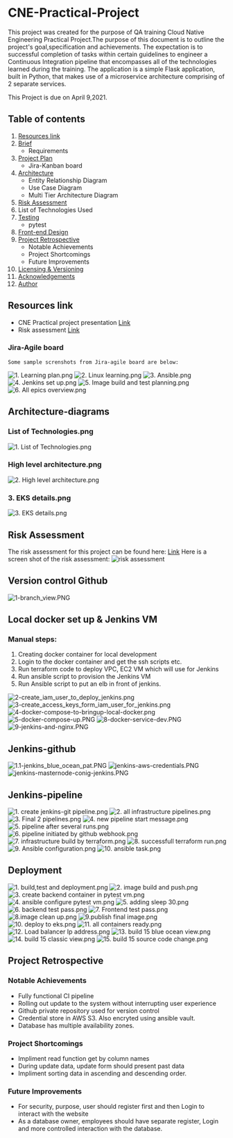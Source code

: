 # CNE-Practical-Project

This project was created for the purpose of QA training Cloud 
Native Engineering Practical Project.The purpose of this 
document is to outline the project's goal,specification and 
achievements.  The expectation is to successful completion of
tasks within certain guidelines to engineer a Continuous 
Integration pipeline that encompasses all of the technologies
learned during the training. The application is a simple 
Flask application, built in Python, that makes use of a 
microservice architecture comprising of 2 separate services.

This Project is due on April 9,2021. 

## Table of contents

1. [Resources link](https://github.com/sashumi/CNE-Practical-Project/tree/main#resources-link)
2. [Brief](https://github.com/sashumi/CNE-Practical-Project/tree/main#brief)
    * Requirements
3. [Project Plan](https://github.com/sashumi/CNE-Practical-Project/tree/main#project-plan)
    * Jira-Kanban board
4. [Architecture](https://github.com/sashumi/CNE-Practical-Project/tree/main#architecture)
    * Entity Relationship Diagram
    * Use Case Diagram
    * Multi Tier Architecture Diagram
5. [Risk Assessment](https://github.com/sashumi/CNE-Practical-Project/tree/main#risk-assessment)
6. List of Technologies Used
7. [Testing](https://github.com/sashumi/CNE-Practical-Project/tree/main#testing)
    * pytest
8. [Front-end Design](https://github.com/sashumi/CNE-Practical-Project#front-end)
9. [Project Retrospective](https://github.com/sashumi/CNE-Practical-Project/tree/main#Project-Retrospective)
    * Notable Achievements
    * Project Shortcomings
    * Future Improvements
10. [Licensing & Versioning](https://github.com/sashumi/CNE-Practical-Project#licensing--versioning)
11. [Acknowledgements](https://github.com/sashumi/CNE-Practical-Project/tree/main#Acknowledgements)
12. [Author](https://github.com/sashumi/CNE-Practical-Project/tree/main#Author)


## Resources link

* CNE Practical project presentation [Link](https://github.com/sashumi/CNE-Practical-Project/blob/6d1954accaaa4357e7b9331c9d0712b19de24a1b/SHAMSI%E2%80%99s%20Book%20Corner%20-%20CRUD%20Project.pptx)
* Risk assessment [Link](https://github.com/sashumi/CNE-Practical-Project/blob/2e88d50a40b0ff07ce053c6de22130048b3b0ca1/Risk%20assessment-%20CNE%20practical%20project.pdf)

### Jira-Agile board
    Some sample screnshots from Jira-agile board are below:
   ![1. Learning plan.png](https://github.com/sashumi/CNE-Practical-Project/blob/632cc724a3510ea122bff6b81259986129e34f1d/docs/Jira/1.%20Learning%20plan.png)
   ![2. Linux learning.png](https://github.com/sashumi/CNE-Practical-Project/blob/632cc724a3510ea122bff6b81259986129e34f1d/docs/Jira/2.%20Linux%20learning.png)
   ![3. Ansible.png](https://github.com/sashumi/CNE-Practical-Project/blob/632cc724a3510ea122bff6b81259986129e34f1d/docs/Jira/3.%20Ansible.png)
   ![4. Jenkins set up.png](https://github.com/sashumi/CNE-Practical-Project/blob/632cc724a3510ea122bff6b81259986129e34f1d/docs/Jira/4.%20Jenkins%20set%20up.png)
   ![5. Image build and test planning.png](https://github.com/sashumi/CNE-Practical-Project/blob/632cc724a3510ea122bff6b81259986129e34f1d/docs/Jira/5.%20Image%20build%20and%20test%20planning.png)
   ![6. All epics overview.png](https://github.com/sashumi/CNE-Practical-Project/blob/632cc724a3510ea122bff6b81259986129e34f1d/docs/Jira/6.%20All%20epics%20overview.png)

## Architecture-diagrams

### List of Technologies.png
   ![1. List of Technologies.png](https://github.com/sashumi/CNE-Practical-Project/blob/77475cb52286b34decc896aa10ad9cf14c135189/docs/diagrams/1.%20List%20of%20Technologies.png)
### High level architecture.png
   ![2. High level architecture.png](https://github.com/sashumi/CNE-Practical-Project/blob/77475cb52286b34decc896aa10ad9cf14c135189/docs/diagrams/2.%20High%20level%20architecture.png)
### 3. EKS details.png
   ![3. EKS details.png](https://github.com/sashumi/CNE-Practical-Project/blob/77475cb52286b34decc896aa10ad9cf14c135189/docs/diagrams/3.%20EKS%20details.png)


## Risk Assessment
   The risk assessment for this project can be found here: [Link](https://github.com/sashumi/CNE-Practical-Project/blob/2e88d50a40b0ff07ce053c6de22130048b3b0ca1/Risk%20assessment-%20CNE%20practical%20project.pdf)
   Here is a screen shot of the risk assessment:
![risk assessment](https://github.com/sashumi/CNE-Practical-Project/blob/34934c3ca4ada1b942d75fba5f16b63bd51da4a9/docs/Risk%20assessment/Risk%20assessment.png)

## Version control Github
   ![1-branch_view.PNG](https://github.com/sashumi/CNE-Practical-Project/blob/f73d400c719d2c016115427ac6c4bdb0e17a69ae/docs/phase1/images/1-branch_view.PNG)
   

## Local docker set up & Jenkins VM 
### Manual steps:

   1. Creating docker container for local development
   2. Login to the docker container and get the ssh scripts etc.
   3. Run terraform code to deploy VPC, EC2 VM which will use for Jenkins
   4. Run ansible script to provision the Jenkins VM
   5. Run Ansible script to put an elb in front of jenkins.

![2-create_iam_user_to_deploy_jenkins.png](https://github.com/sashumi/CNE-Practical-Project/blob/f73d400c719d2c016115427ac6c4bdb0e17a69ae/docs/phase1/images/2-create_iam_user_to_deploy_jenkins.png)
![3-create_access_keys_form_iam_user_for_jenkins.png](https://github.com/sashumi/CNE-Practical-Project/blob/f73d400c719d2c016115427ac6c4bdb0e17a69ae/docs/phase1/images/3-create_access_keys_form_iam_user_for_jenkins.png)
![4-docker-compose-to-bringup-local-docker.png](https://github.com/sashumi/CNE-Practical-Project/blob/f73d400c719d2c016115427ac6c4bdb0e17a69ae/docs/phase1/images/4-docker-compose-to-bringup-local-docker.png)
![5-docker-compose-up.PNG](https://github.com/sashumi/CNE-Practical-Project/blob/f73d400c719d2c016115427ac6c4bdb0e17a69ae/docs/phase1/images/5-docker-compose-up.PNG)
![8-docker-service-dev.PNG](https://github.com/sashumi/CNE-Practical-Project/blob/f73d400c719d2c016115427ac6c4bdb0e17a69ae/docs/phase1/images/8-docker-service-dev.PNG)
![9-jenkins-and-nginx.PNG](https://github.com/sashumi/CNE-Practical-Project/blob/f73d400c719d2c016115427ac6c4bdb0e17a69ae/docs/phase1/images/9-jenkins-and-nginx.PNG)


## Jenkins-github
   ![1.1-jenkins_blue_ocean_pat.PNG](https://github.com/sashumi/CNE-Practical-Project/blob/f73d400c719d2c016115427ac6c4bdb0e17a69ae/docs/phase2/images/1.1-jenkins_blue_ocean_pat.PNG)
   ![jenkins-aws-credentials.PNG](https://github.com/sashumi/CNE-Practical-Project/blob/f73d400c719d2c016115427ac6c4bdb0e17a69ae/docs/phase2/images/jenkins-aws-credentials.PNG)
   ![jenkins-masternode-conig-jenkins.PNG](https://github.com/sashumi/CNE-Practical-Project/blob/f73d400c719d2c016115427ac6c4bdb0e17a69ae/docs/phase2/images/jenkins-masternode-conig-jenkins.PNG)

## Jenkins-pipeline
   ![1. create jenkins-git pipeline.png](https://github.com/sashumi/CNE-Practical-Project/blob/3929bdfd42706be0738ec7d64047af799f88cb03/docs/jenkins-pipeline/1.%20create%20jenkins-git%20pipeline.png)
   ![2. all infrastructure pipelines.png](https://github.com/sashumi/CNE-Practical-Project/blob/3929bdfd42706be0738ec7d64047af799f88cb03/docs/jenkins-pipeline/2.%20all%20infrastructure%20pipelines.png)
   ![3. Final 2 pipelines.png](https://github.com/sashumi/CNE-Practical-Project/blob/3929bdfd42706be0738ec7d64047af799f88cb03/docs/jenkins-pipeline/3.%20Final%202%20pipelines.png)
   ![4. new pipeline start message.png](https://github.com/sashumi/CNE-Practical-Project/blob/3929bdfd42706be0738ec7d64047af799f88cb03/docs/jenkins-pipeline/4.%20new%20pipeline%20start%20message.png)
   ![5. pipeline after several runs.png](https://github.com/sashumi/CNE-Practical-Project/blob/3929bdfd42706be0738ec7d64047af799f88cb03/docs/jenkins-pipeline/5.%20pipeline%20after%20several%20runs.png)
   ![6. pipeline initiated by github webhook.png](https://github.com/sashumi/CNE-Practical-Project/blob/3929bdfd42706be0738ec7d64047af799f88cb03/docs/jenkins-pipeline/6.%20pipeline%20initiated%20by%20github%20webhook.png)
   ![7. infrastructure build by terraform.png](https://github.com/sashumi/CNE-Practical-Project/blob/3929bdfd42706be0738ec7d64047af799f88cb03/docs/jenkins-pipeline/7.%20infrastructure%20build%20by%20terraform.png)
   ![8. successfull terraform run.png](https://github.com/sashumi/CNE-Practical-Project/blob/3929bdfd42706be0738ec7d64047af799f88cb03/docs/jenkins-pipeline/8.%20successfull%20terraform%20run.png)
   ![9. Ansible configuration.png](https://github.com/sashumi/CNE-Practical-Project/blob/3929bdfd42706be0738ec7d64047af799f88cb03/docs/jenkins-pipeline/9.%20Ansible%20configuration.png)
   ![10. ansible task.png](https://github.com/sashumi/CNE-Practical-Project/blob/3929bdfd42706be0738ec7d64047af799f88cb03/docs/jenkins-pipeline/10.%20ansible%20task.png)
   
## Deployment
![1. build,test and deployment.png](https://github.com/sashumi/CNE-Practical-Project/blob/7afb151f19fb5724af4d81a18083d00ac35f9683/docs/deployment/1.%20build,test%20and%20deployment.png)
![2. image build and push.png](https://github.com/sashumi/CNE-Practical-Project/blob/7afb151f19fb5724af4d81a18083d00ac35f9683/docs/deployment/2.%20image%20build%20and%20push.png)
![3. create backend container in pytest vm.png](https://github.com/sashumi/CNE-Practical-Project/blob/7afb151f19fb5724af4d81a18083d00ac35f9683/docs/deployment/3.%20create%20backend%20container%20in%20pytest%20vm.png)
![4. ansible configure pytest vm.png](https://github.com/sashumi/CNE-Practical-Project/blob/7afb151f19fb5724af4d81a18083d00ac35f9683/docs/deployment/4.%20ansible%20configure%20pytest%20vm.png)
![5. adding sleep 30.png](https://github.com/sashumi/CNE-Practical-Project/blob/7afb151f19fb5724af4d81a18083d00ac35f9683/docs/deployment/5.%20adding%20sleep%2030.png)
![6. backend test pass.png](https://github.com/sashumi/CNE-Practical-Project/blob/7afb151f19fb5724af4d81a18083d00ac35f9683/docs/deployment/6.%20backend%20test%20pass.png)
![7. Frontend test pass.png](https://github.com/sashumi/CNE-Practical-Project/blob/7afb151f19fb5724af4d81a18083d00ac35f9683/docs/deployment/7.%20Frontend%20test%20pass.png)
![8.image clean up.png](https://github.com/sashumi/CNE-Practical-Project/blob/7afb151f19fb5724af4d81a18083d00ac35f9683/docs/deployment/8.image%20clean%20up.png)
![9.publish final image.png](https://github.com/sashumi/CNE-Practical-Project/blob/7afb151f19fb5724af4d81a18083d00ac35f9683/docs/deployment/9.publish%20final%20image.png)
![10. deploy to eks.png](https://github.com/sashumi/CNE-Practical-Project/blob/7afb151f19fb5724af4d81a18083d00ac35f9683/docs/deployment/10.%20deploy%20to%20eks.png)
![11. all containers ready.png](https://github.com/sashumi/CNE-Practical-Project/blob/7afb151f19fb5724af4d81a18083d00ac35f9683/docs/deployment/11.%20all%20containers%20ready.png)
![12. Load balancer Ip address.png](https://github.com/sashumi/CNE-Practical-Project/blob/7afb151f19fb5724af4d81a18083d00ac35f9683/docs/deployment/12.%20Load%20balancer%20Ip%20address.png)
![13. build 15 blue ocean view.png](https://github.com/sashumi/CNE-Practical-Project/blob/7afb151f19fb5724af4d81a18083d00ac35f9683/docs/deployment/13.%20build%2015%20blue%20ocean%20view.png)
![14. build 15 classic view.png](https://github.com/sashumi/CNE-Practical-Project/blob/7afb151f19fb5724af4d81a18083d00ac35f9683/docs/deployment/14.%20build%2015%20classic%20view.png)
![15. build 15 source code change.png](https://github.com/sashumi/CNE-Practical-Project/blob/7afb151f19fb5724af4d81a18083d00ac35f9683/docs/deployment/15.%20build%2015%20source%20code%20change.png)

## Project Retrospective

### Notable Achievements

* Fully functional CI pipeline
* Rolling out update to the system without interrupting user experience
* Github private repository used for version control
* Credential store in AWS S3. Also encryted using ansible vault.
* Database has multiple availability zones.

### Project Shortcomings
* Impliment read function get by column names
* During update data, update form should present past data
* Impliment sorting data in ascending and descending order.

### Future Improvements
* For security, purpose, user should register first and then Login to interact with the website
* As a database owner, employees should have separate register, Login and more controlled interaction with the database. 
